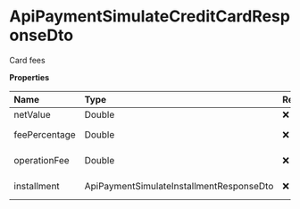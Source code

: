 # ApiPaymentSimulateCreditCardResponseDto

Card fees

**Properties**

| Name          | Type                                     | Required | Description             |
| :------------ | :--------------------------------------- | :------- | :---------------------- |
| netValue      | Double                                   | ❌       | Net value               |
| feePercentage | Double                                   | ❌       | Rate in percentage      |
| operationFee  | Double                                   | ❌       | Operation fee           |
| installment   | ApiPaymentSimulateInstallmentResponseDto | ❌       | Installment information |

<!-- This file was generated by liblab | https://liblab.com/ -->

